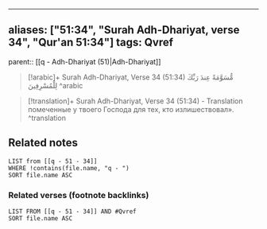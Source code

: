 
---
aliases: ["51:34", "Surah Adh-Dhariyat, verse 34", "Qur'an 51:34"]
tags: Qvref
---

parent:: [[q - Adh-Dhariyat (51)|Adh-Dhariyat]]

> [!arabic]+ Surah Adh-Dhariyat, Verse 34 (51:34)
> <span class="quran-arabic">مُّسَوَّمَةً عِندَ رَبِّكَ لِلْمُسْرِفِينَ</span>
^arabic

> [!translation]+ Surah Adh-Dhariyat, Verse 34 (51:34) - Translation
> помеченные у твоего Господа для тех, кто излишествовал».
^translation



## Related notes
```dataview
LIST from [[q - 51 - 34]]
WHERE !contains(file.name, "q - ")
SORT file.name ASC
```

### Related verses (footnote backlinks)
```dataview
LIST FROM [[q - 51 - 34]] AND #Qvref
SORT file.name ASC
```

